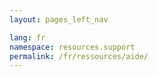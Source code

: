 ```yaml
---
layout: pages_left_nav

lang: fr
namespace: resources.support
permalink: /fr/ressources/aide/
---
```

